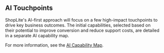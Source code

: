 ## AI Touchpoints
ShopLite's AI-first approach will focus on a few high-impact touchpoints to drive key business outcomes. The initial capabilities, selected based on their potential to improve conversion and reduce support costs, are detailed in a separate AI capability map.

For more information, see the [AI Capability Map](/docs/ai-first/ai-capability-map.md).
